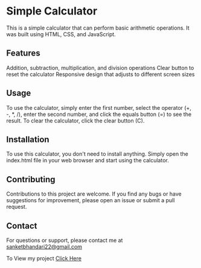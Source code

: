 # Simple Calculator
This is a simple calculator that can perform basic arithmetic operations. It was built using HTML, CSS, and JavaScript.

## Features
Addition, subtraction, multiplication, and division operations
Clear button to reset the calculator
Responsive design that adjusts to different screen sizes

## Usage
To use the calculator, simply enter the first number, select the operator (+, -, *, /), enter the second number, and click the equals button (=) to see the result. To clear the calculator, click the clear button (C).

## Installation
To use this calculator, you don't need to install anything. Simply open the index.html file in your web browser and start using the calculator.

## Contributing
Contributions to this project are welcome. If you find any bugs or have suggestions for improvement, please open an issue or submit a pull request.

## Contact
For questions or support, please contact me at sanketbhandari22@gmail.com

To View my project [Click Here](https://sanketbhandari.github.io/Simple-Calculator/)
